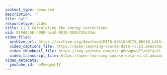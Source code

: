 ```yaml
---
content_type: resource
description: ''
file: null
resourcetype: Video
title: L1.3 Calculating the energy corrections
uid: 8f0d0c0b-c988-bca8-8010-5b8b7d2e34ac
video_files:
  archive_url: https://archive.org/download/MIT8.06S18/MIT8_06S18_L01S3_300k.mp4
  video_captions_file: https://open-learning-course-data-rc.s3.amazonaws.com/8-06-quantum-physics-iii-spring-2018/b4026688c3c15d4782216288a0855516_-pMowqywuIY.vtt
  video_thumbnail_file: https://img.youtube.com/vi/-pMowqywuIY/default.jpg
  video_transcript_file: https://open-learning-course-data-rc.s3.amazonaws.com/8-06-quantum-physics-iii-spring-2018/bc40405cb7bdba2738f043e477b2f66f_-pMowqywuIY.pdf
video_metadata:
  youtube_id: -pMowqywuIY
---
```

